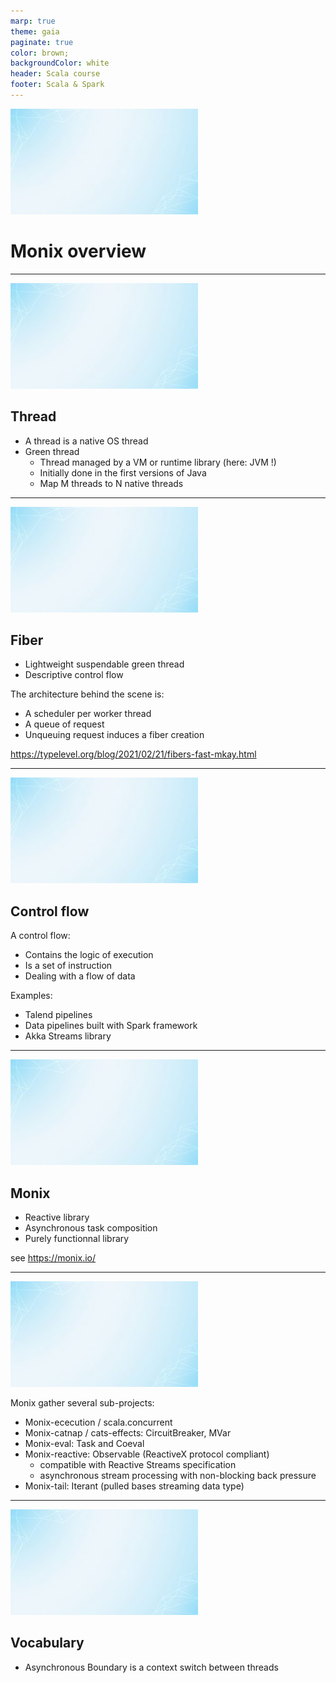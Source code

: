 ```yaml
---
marp: true
theme: gaia
paginate: true
color: brown;
backgroundColor: white
header: Scala course
footer: Scala & Spark
---
```

![bg](background.jpg)

# Monix overview

---
![bg](background.jpg)

## Thread

- A thread is a native OS thread
- Green thread 
  - Thread managed by a VM or runtime library (here: JVM !)
  - Initially done in the first versions of Java
  - Map M threads to N native threads

---
![bg](background.jpg)

## Fiber
- Lightweight suspendable green thread
- Descriptive control flow

The architecture behind the scene is:
- A scheduler per worker thread
- A queue of request
- Unqueuing request induces a fiber creation
  
https://typelevel.org/blog/2021/02/21/fibers-fast-mkay.html

---
![bg](background.jpg)

## Control flow

A control flow:
- Contains the logic of execution
- Is a set of instruction
- Dealing with a flow of data

Examples: 
- Talend pipelines
- Data pipelines built with Spark framework
- Akka Streams library

---
![bg](background.jpg)

## Monix

- Reactive library 
- Asynchronous task composition
- Purely functionnal library

see https://monix.io/


---
![bg](background.jpg)

Monix gather several sub-projects:
- Monix-ececution / scala.concurrent
- Monix-catnap / cats-effects: CircuitBreaker, MVar
- Monix-eval: Task and Coeval
- Monix-reactive: Observable (ReactiveX protocol compliant)
  - compatible with Reactive Streams specification
  - asynchronous stream processing with non-blocking back pressure
- Monix-tail: Iterant (pulled bases streaming data type)

---
![bg](background.jpg)

## Vocabulary

- Asynchronous Boundary is a context switch between threads

